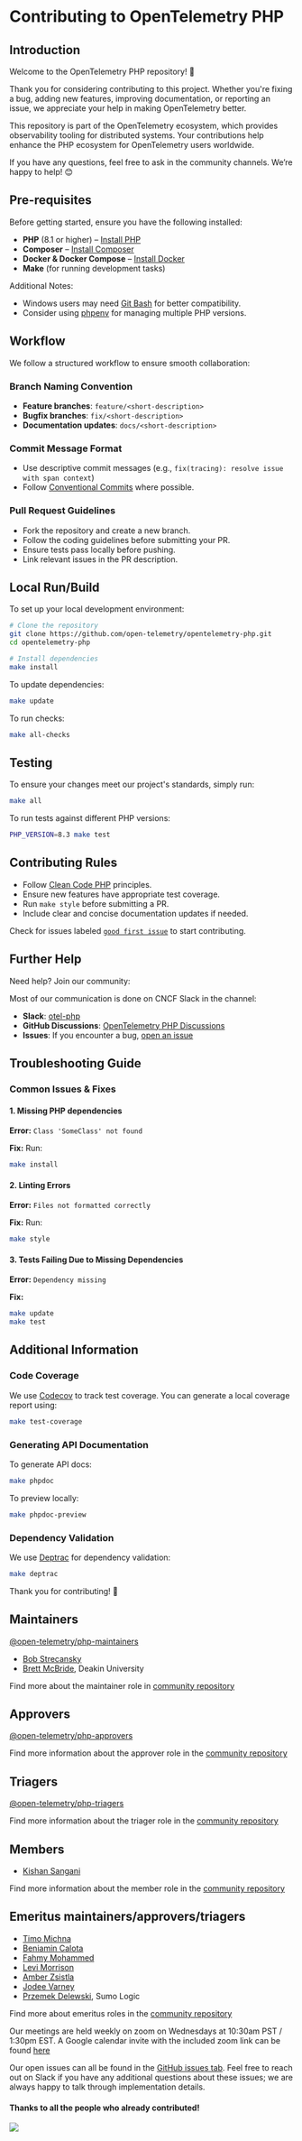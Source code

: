 # Contributing to OpenTelemetry PHP

## Introduction

Welcome to the OpenTelemetry PHP repository! 🎉

Thank you for considering contributing to this project. Whether you're fixing a bug, adding new features, improving documentation, or reporting an issue, we appreciate your help in making OpenTelemetry better. 

This repository is part of the OpenTelemetry ecosystem, which provides observability tooling for distributed systems. Your contributions help enhance the PHP ecosystem for OpenTelemetry users worldwide.

If you have any questions, feel free to ask in the community channels. We’re happy to help! 😊

## Pre-requisites

Before getting started, ensure you have the following installed:

- **PHP** (8.1 or higher) – [Install PHP](https://www.php.net/downloads)
- **Composer** – [Install Composer](https://getcomposer.org/)
- **Docker & Docker Compose** – [Install Docker](https://docs.docker.com/engine/install/)
- **Make** (for running development tasks)

Additional Notes:
- Windows users may need [Git Bash](https://gitforwindows.org/) for better compatibility.
- Consider using [phpenv](https://github.com/phpenv/phpenv) for managing multiple PHP versions.

## Workflow

We follow a structured workflow to ensure smooth collaboration:

### Branch Naming Convention
- **Feature branches**: `feature/<short-description>`
- **Bugfix branches**: `fix/<short-description>`
- **Documentation updates**: `docs/<short-description>`

### Commit Message Format
- Use descriptive commit messages (e.g., `fix(tracing): resolve issue with span context`)
- Follow [Conventional Commits](https://www.conventionalcommits.org/) where possible.

### Pull Request Guidelines
- Fork the repository and create a new branch.
- Follow the coding guidelines before submitting your PR.
- Ensure tests pass locally before pushing.
- Link relevant issues in the PR description.


## Local Run/Build

To set up your local development environment:

```bash
# Clone the repository
git clone https://github.com/open-telemetry/opentelemetry-php.git
cd opentelemetry-php

# Install dependencies
make install
```

To update dependencies:

```bash
make update
```

To run checks:

```bash
make all-checks
```


## Testing

To ensure your changes meet our project's standards, simply run:

```bash
make all

```

To run tests against different PHP versions:

```bash
PHP_VERSION=8.3 make test
```

## Contributing Rules

- Follow [Clean Code PHP](https://github.com/jupeter/clean-code-php) principles.
- Ensure new features have appropriate test coverage.
- Run `make style` before submitting a PR.
- Include clear and concise documentation updates if needed.

Check for issues labeled [`good first issue`](https://github.com/open-telemetry/opentelemetry-php/issues?q=is%3Aissue+is%3Aopen+label%3A%22good+first+issue%22) to start contributing.


## Further Help

Need help? Join our community:

Most of our communication is done on CNCF Slack in the channel:
 
- **Slack**: [otel-php](https://cloud-native.slack.com/archives/C01NFPCV44V)
- **GitHub Discussions**: [OpenTelemetry PHP Discussions](https://github.com/open-telemetry/opentelemetry-php/discussions)
- **Issues**: If you encounter a bug, [open an issue](https://github.com/open-telemetry/opentelemetry-php/issues)


## Troubleshooting Guide

### Common Issues & Fixes

#### 1. Missing PHP dependencies
**Error:** `Class 'SomeClass' not found`

**Fix:** Run:
```bash
make install
```

#### 2. Linting Errors
**Error:** `Files not formatted correctly`

**Fix:** Run:
```bash
make style
```

#### 3. Tests Failing Due to Missing Dependencies
**Error:** `Dependency missing`

**Fix:**
```bash
make update
make test
```


## Additional Information

### Code Coverage
We use [Codecov](https://about.codecov.io/) to track test coverage. You can generate a local coverage report using:

```bash
make test-coverage
```

### Generating API Documentation
To generate API docs:
```bash
make phpdoc
```

To preview locally:
```bash
make phpdoc-preview
```

### Dependency Validation
We use [Deptrac](https://github.com/qossmic/deptrac) for dependency validation:
```bash
make deptrac
```

Thank you for contributing! 🚀



## Maintainers
[@open-telemetry/php-maintainers](https://github.com/orgs/open-telemetry/teams/php-maintainers)

- [Bob Strecansky](https://github.com/bobstrecansky)
- [Brett McBride](https://github.com/brettmc/), Deakin University

Find more about the maintainer role in [community repository](https://github.com/open-telemetry/community/blob/master/community-membership.md#maintainer)

## Approvers
[@open-telemetry/php-approvers](https://github.com/orgs/open-telemetry/teams/php-approvers)

Find more information about the approver role in the [community repository](https://github.com/open-telemetry/community/blob/master/community-membership.md#approver)

## Triagers
[@open-telemetry/php-triagers](https://github.com/orgs/open-telemetry/teams/php-triagers)

Find more information about the triager role in the [community repository](https://github.com/open-telemetry/community/blob/master/community-membership.md#triager)

## Members

- [Kishan Sangani](https://github.com/kishannsangani)

Find more information about the member role in the [community repository](https://github.com/open-telemetry/community/blob/master/community-membership.md#member)

## Emeritus maintainers/approvers/triagers

- [Timo Michna](https://github.com/tidal/)
- [Beniamin Calota](https://github.com/beniamin)
- [Fahmy Mohammed](https://github.com/Fahmy-Mohammed)
- [Levi Morrison](https://github.com/morrisonlevi)
- [Amber Zsistla](https://github.com/zsistla)
- [Jodee Varney](https://github.com/jodeev)
- [Przemek Delewski](https://github.com/pdelewski), Sumo Logic

Find more about emeritus roles in the [community repository](https://github.com/open-telemetry/community/blob/main/community-membership.md#emeritus-maintainerapprovertriager)


Our meetings are held weekly on zoom on Wednesdays at 10:30am PST / 1:30pm EST.
A Google calendar invite with the included zoom link can be found [here](https://calendar.google.com/event?action=TEMPLATE&tmeid=N2VtZXZmYnVmbzZkYjZkbTYxdjZvYTdxN21fMjAyMDA5MTZUMTczMDAwWiBrYXJlbnlyeHVAbQ&tmsrc=google.com_b79e3e90j7bbsa2n2p5an5lf60%40group.calendar.google.com&scp=ALL)

Our open issues can all be found in the [GitHub issues tab](https://github.com/open-telemetry/opentelemetry-php/issues).  Feel free to reach out on Slack if you have any additional questions about these issues; we are always happy to talk through implementation details.


#### Thanks to all the people who already contributed!

<a href="https://github.com/open-telemetry/opentelemetry-php/graphs/contributors">
  <img src="https://contributors-img.web.app/image?repo=open-telemetry/opentelemetry-php" />
</a>

